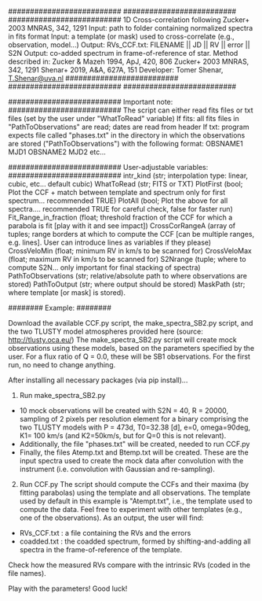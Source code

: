 ##########################
##########################
##########################
1D Cross-correlation following Zucker+ 2003 MNRAS, 342, 1291
Input: path to folder containing normalized spectra in fits format
Input: a template (or mask) used to cross-correlate (e.g., observation, model...)
Output: RVs_CCF.txt: FILENAME || JD || RV || error || S2N
Output: co-added spectrum in frame-of-reference of star.
Method described in: 
Zucker & Mazeh 1994, ApJ, 420, 806
Zucker+ 2003 MNRAS, 342, 1291
Shenar+ 2019, A&A, 627A, 151
Developer: Tomer Shenar, T.Shenar@uva.nl
##########################
##########################
##########################

##########################
Important note:
##########################
The script can either read fits files or txt files (set by the user under "WhatToRead" variable)
If fits: all fits files in "PathToObservations" are read;  dates are read from header
If txt: program expects file called "phases.txt" in the directory in which the observations are stored ("PathToObservations") with the following format:
OBSNAME1 MJD1
OBSNAME2 MJD2
etc...


##########################
User-adjustable variables:
##########################
intr_kind (str; interpolation type: linear, cubic, etc... default cubic)
WhatToRead (str; FITS or TXT)
PlotFirst (bool; Plot the CCF + match between template and spectrum only for first spectrum... recommended TRUE)
PlotAll  (bool; Plot the above for all spectra.... recommended TRUE for careful check, false for faster run)
Fit_Range_in_fraction (float; threshold fraction of the CCF for which a parabola is fit [play with it and see impact])
CrossCorRangeA (array of tuples; range borders at which to compute the CCF [can be multiple ranges, e.g. lines]. User can introduce lines as variables if they please)
CrossVeloMin (float; minimum RV in km/s to be scanned for)
CrossVeloMax (float; maximum RV in km/s to be scanned for)
S2Nrange (tuple; where to compute S2N... only important for final stacking of spectra)
PathToObservations (str; relative/absolute path to where observations are stored)
PathToOutput (str; where output should be stored)
MaskPath (str; where template [or mask] is stored).

########
Example:
########

Download the available CCF.py script, the make_spectra_SB2.py script, and the two TLUSTY model atmospheres provided here (source: http://tlusty.oca.eu/)
The make_spectra_SB2.py script will create mock observations using these models, based on the parameters specified by the user. For a flux ratio of Q = 0.0, these will be SB1 observations. For the first run, no need to change anything.

After installing all necessary packages (via pip install)...
1. Run make_spectra_SB2.py 
- 10 mock observations will be created with S2N = 40, R = 20000, sampling of 2 pixels per resolution element for a binary comprising the two TLUSTY models with P = 473d, T0=32.38 [d], e=0, omega=90deg, K1= 100 km/s (and K2=50km/s, but for Q=0 this is not relevant).
- Additionally, the file "phases.txt" will be created, needed to run CCF.py
- Finally, the files Atemp.txt and Btemp.txt will be created. These are the input spectra used to create the mock data after convolution with the instrument (i.e. convolution with Gaussian and re-sampling).
2. Run CCF.py
The script should compute the CCFs and their maxima (by fitting parabolas) using the template and all observations.
The template used by default in this example is "Atempt.txt", i.e., the template used to compute the data. Feel free to experiment with other templates (e.g., one of the observations).
As an output, the user will find:
- RVs_CCF.txt : a file containing the RVs and the errors
- coadded.txt : the coadded spectrum, formed by shifting-and-adding all spectra in the frame-of-reference of the template.

Check how the measured RVs compare with the intrinsic RVs (coded in the file names).

Play with the parameters! Good luck!

